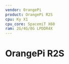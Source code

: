 ```yaml
---
vendor: OrangePi
product: OrangePi R2S
cpu: Ky X1
cpu_core: SpacemiT X60
ram: 2G/4G/8G LPDDR4X
---
```


# OrangePi R2S
